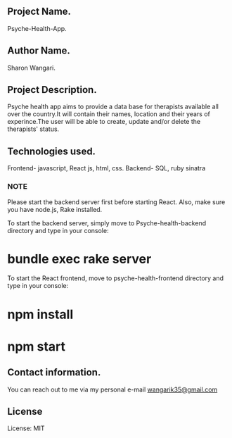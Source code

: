 ## Project Name.

Psyche-Health-App.

## Author Name.

Sharon Wangari.

## Project Description.

Psyche health app aims to provide a data base for therapists available all over the country.It will contain their names, location and their years of experince.The user will be able to create, update and/or delete the therapists' status.

## Technologies used.
Frontend- javascript, React js, html, css.
Backend- SQL, ruby sinatra

### NOTE
Please start the backend server first before starting React. Also, make sure you have node.js, Rake installed.

To start the backend server, simply move to Psyche-health-backend directory and type in your console:

# bundle exec rake server

To start the React frontend, move to psyche-health-frontend directory and type in your console:

# npm install

# npm start

## Contact information.
You can reach out to me via my personal e-mail wangarik35@gmail.com

## License

License: MIT